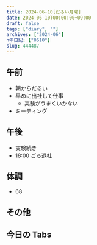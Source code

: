 ```yaml
---
title: 2024-06-10[だるい月曜]
date: 2024-06-10T00:00:00+09:00
draft: false
tags: ["diary", ""]
archives: ["2024-06"]
n年日記: ["0610"]
slug: 444487
---
```


## 午前

- 朝からだるい
- 早めに出社して仕事
  - 実験がうまくいかない
- ミーティング

## 午後

- 実験続き
- 18:00 ごろ退社

## 体調

- 68

## その他

## 今日の Tabs
